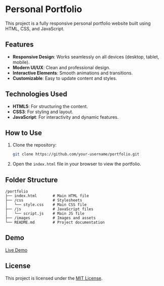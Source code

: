# Personal Portfolio

This project is a fully responsive personal portfolio website built using HTML, CSS, and JavaScript.

## Features
- **Responsive Design**: Works seamlessly on all devices (desktop, tablet, mobile).
- **Modern UI/UX**: Clean and professional design.
- **Interactive Elements**: Smooth animations and transitions.
- **Customizable**: Easy to update content and styles.

## Technologies Used
- **HTML5**: For structuring the content.
- **CSS3**: For styling and layout.
- **JavaScript**: For interactivity and dynamic features.

## How to Use
1. Clone the repository:
    ```bash
    git clone https://github.com/your-username/portfolio.git
    ```
2. Open the `index.html` file in your browser to view the portfolio.

## Folder Structure
```
/portfolio
├── index.html       # Main HTML file
├── /css             # Stylesheets
│   └── style.css    # Main CSS file
├── /js              # JavaScript files
│   └── script.js    # Main JS file
├── /images          # Images and assets
└── README.md        # Project documentation
```

## Demo
[Live Demo](https://your-portfolio-link.com)

## License
This project is licensed under the [MIT License](LICENSE).